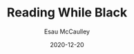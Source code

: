 ---
title: "Reading While Black"
book: reading-while-black
author: Esau McCaulley
kindle: false
date: 2020-12-20
tags: posts
review: Thought-provoking and deeply felt, this book is rooted in a love and respect for Scripture and the God of liberation. As a non-Black person, this book inspired me to listen and lean into engaging with what the Bible has to say about race, justice and hope.
---